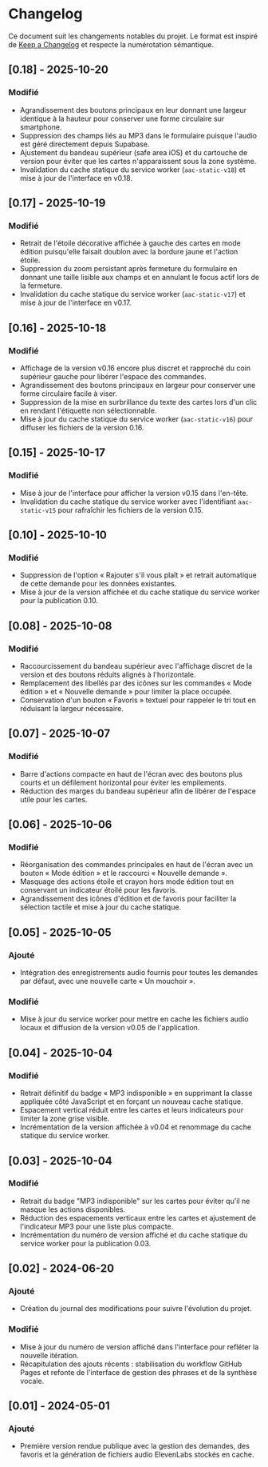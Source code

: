 # Changelog

Ce document suit les changements notables du projet. Le format est inspiré de [Keep a Changelog](https://keepachangelog.com/fr/1.1.0/) et respecte la numérotation sémantique.

## [0.18] - 2025-10-20
### Modifié
- Agrandissement des boutons principaux en leur donnant une largeur identique à la hauteur pour conserver une forme circulaire sur smartphone.
- Suppression des champs liés au MP3 dans le formulaire puisque l'audio est géré directement depuis Supabase.
- Ajustement du bandeau supérieur (safe area iOS) et du cartouche de version pour éviter que les cartes n'apparaissent sous la zone système.
- Invalidation du cache statique du service worker (`aac-static-v18`) et mise à jour de l'interface en v0.18.

## [0.17] - 2025-10-19
### Modifié
- Retrait de l'étoile décorative affichée à gauche des cartes en mode édition puisqu'elle faisait doublon avec la bordure jaune et l'action étoile.
- Suppression du zoom persistant après fermeture du formulaire en donnant une taille lisible aux champs et en annulant le focus actif lors de la fermeture.
- Invalidation du cache statique du service worker (`aac-static-v17`) et mise à jour de l'interface en v0.17.

## [0.16] - 2025-10-18
### Modifié
- Affichage de la version v0.16 encore plus discret et rapproché du coin supérieur gauche pour libérer l'espace des commandes.
- Agrandissement des boutons principaux en largeur pour conserver une forme circulaire facile à viser.
- Suppression de la mise en surbrillance du texte des cartes lors d'un clic en rendant l'étiquette non sélectionnable.
- Mise à jour du cache statique du service worker (`aac-static-v16`) pour diffuser les fichiers de la version 0.16.

## [0.15] - 2025-10-17
### Modifié
- Mise à jour de l'interface pour afficher la version v0.15 dans l'en-tête.
- Invalidation du cache statique du service worker avec l'identifiant `aac-static-v15` pour rafraîchir les fichiers de la version 0.15.

## [0.10] - 2025-10-10
### Modifié
- Suppression de l'option « Rajouter s'il vous plaît » et retrait automatique de cette demande pour les données existantes.
- Mise à jour de la version affichée et du cache statique du service worker pour la publication 0.10.

## [0.08] - 2025-10-08
### Modifié
- Raccourcissement du bandeau supérieur avec l'affichage discret de la version et des boutons réduits alignés à l'horizontale.
- Remplacement des libellés par des icônes sur les commandes « Mode édition » et « Nouvelle demande » pour limiter la place occupée.
- Conservation d'un bouton « Favoris » textuel pour rappeler le tri tout en réduisant la largeur nécessaire.

## [0.07] - 2025-10-07
### Modifié
- Barre d'actions compacte en haut de l'écran avec des boutons plus courts et un défilement horizontal pour éviter les empilements.
- Réduction des marges du bandeau supérieur afin de libérer de l'espace utile pour les cartes.

## [0.06] - 2025-10-06
### Modifié
- Réorganisation des commandes principales en haut de l'écran avec un bouton « Mode édition » et le raccourci « Nouvelle demande ».
- Masquage des actions étoile et crayon hors mode édition tout en conservant un indicateur étoilé pour les favoris.
- Agrandissement des icônes d'édition et de favoris pour faciliter la sélection tactile et mise à jour du cache statique.

## [0.05] - 2025-10-05
### Ajouté
- Intégration des enregistrements audio fournis pour toutes les demandes par défaut, avec une nouvelle carte « Un mouchoir ».

### Modifié
- Mise à jour du service worker pour mettre en cache les fichiers audio locaux et diffusion de la version v0.05 de l'application.

## [0.04] - 2025-10-04
### Modifié
- Retrait définitif du badge « MP3 indisponible » en supprimant la classe appliquée côté JavaScript et en forçant un nouveau cache statique.
- Espacement vertical réduit entre les cartes et leurs indicateurs pour limiter la zone grise visible.
- Incrémentation de la version affichée à v0.04 et renommage du cache statique du service worker.

## [0.03] - 2025-10-04
### Modifié
- Retrait du badge "MP3 indisponible" sur les cartes pour éviter qu'il ne masque les actions disponibles.
- Réduction des espacements verticaux entre les cartes et ajustement de l'indicateur MP3 pour une liste plus compacte.
- Incrémentation du numéro de version affiché et du cache statique du service worker pour la publication 0.03.

## [0.02] - 2024-06-20
### Ajouté
- Création du journal des modifications pour suivre l'évolution du projet.

### Modifié
- Mise à jour du numéro de version affiché dans l'interface pour refléter la nouvelle itération.
- Récapitulation des ajouts récents : stabilisation du workflow GitHub Pages et refonte de l'interface de gestion des phrases et de la synthèse vocale.

## [0.01] - 2024-05-01
### Ajouté
- Première version rendue publique avec la gestion des demandes, des favoris et la génération de fichiers audio ElevenLabs stockés en cache.
